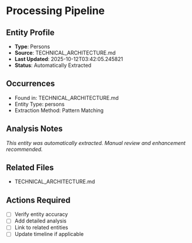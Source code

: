 # Processing Pipeline

## Entity Profile
- **Type**: Persons
- **Source**: TECHNICAL_ARCHITECTURE.md
- **Last Updated**: 2025-10-12T03:42:05.245821
- **Status**: Automatically Extracted

## Occurrences
- Found in: TECHNICAL_ARCHITECTURE.md
- Entity Type: persons
- Extraction Method: Pattern Matching

## Analysis Notes
*This entity was automatically extracted. Manual review and enhancement recommended.*

## Related Files
- TECHNICAL_ARCHITECTURE.md

## Actions Required
- [ ] Verify entity accuracy
- [ ] Add detailed analysis
- [ ] Link to related entities
- [ ] Update timeline if applicable
